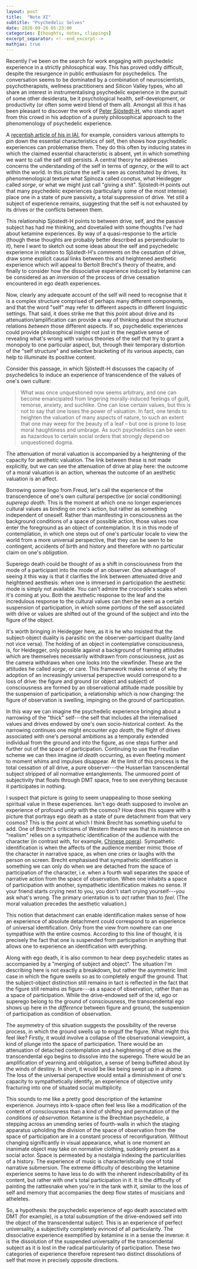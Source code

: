 ```yaml
---
layout: post
title:  "Note XI"
subtitle: "Psychedelic Selves"
date: 2020-09-26 05:23:00
categories: [thoughts, notes, clippings]
excerpt_separator: <!--end_excerpt-->
mathjax: true
---
```


Recently I've been on the search for work engaging with psychedelic experience in a strictly philosophical way. This has proved oddly difficult, despite the resurgence in public enthusiasm for psychedelics. The conversation seems to be dominated by a combination of neuroscientists, psychotherapists, wellness practitioners and Silicon Valley types, who all share an interest in instrumentalising psychedelic experience in the pursuit of some other desiderata, be it psychological health, self-development, or productivity (or often some weird blend of them all). Amongst all this it has been pleasant to discover the work of [Peter Sjöstedt-H](http://www.philosopher.eu/), who stands apart from this crowd in his adoption of a purely philosophical approach to the phenomenology of psychedelic experience.

A [recentish article of his in IAI](https://iai.tv/articles/the-self-unlocked-auid-1497), for example, considers various attempts to pin down the essential characteristics of self, then shows how psychedelic experiences can problematise them. They do this often by inducing states in which the claimed essential characteristic is absent, yet in which something we want to call the self still persists. A central theory he addresses concerns the understanding of the self in terms of _agency_, or the will to act within the world. In this picture the self is seen as constituted by drives, its phenomenological texture what Spinoza called _conatus_, what Heidegger called _sorge_, or what we might just call "giving a shit". Sjöstedt-H points out that many psychedelic experiences (particularly some of the most intense) place one in a state of pure passivity, a total suppression of drive. Yet still a subject of experience remains, suggesting that the self is not exhausted by its drives or the conflicts between them.

This relationship Sjöstedt-H points to between drive, self, and the passive subject has had me thinking, and dovetailed with some thoughts I've had about ketamine experiences. By way of a quasi-response to the article (though these thoughts are probably better described as perpendicular to it), here I want to sketch out some ideas about the self and psychedelic experience in relation to Sjöstedt-H's comments on the cessation of drive, draw some explicit causal links between this and heightened aesthetic experience which will appeal to Bertolt Brecht's theory of theatre, and finally to consider how the dissociative experience induced by ketamine can be considered as an _inversion_ of the process of drive cessation encountered in ego death experiences.

<!--end_excerpt-->

Now, clearly any adequate account of the self will need to recognise that it is a complex structure comprised of perhaps many different components, and that the word "self" may refer to different aspects in different linguistic settings. That said, it does strike me that this point about drive and its attenuation/amplification can provide a way of thinking about the structural relations _between_ those different aspects. If so, psychedelic experiences could provide philosophical insight not just in the negative sense of revealing what's wrong with various theories of the self that try to grant a monopoly to one particular aspect, but, through their temporary distortion of the "self structure" and selective bracketing of its various aspects, can help to illuminate its positive content.

Consider this passage, in which Sjöstedt-H discusses the capacity of psychedelics to induce an experience of transcendence of the values of one's own culture:

> What was once unquestioned now seems arbitrary, and one can become emancipated from lingering morally-induced feelings of guilt, remorse, anxiety, and suchlike. One can lose certain values, but this is not to say that one loses the power of valuation. In fact, one tends to heighten the valuation of many aspects of nature, to such an extent that one may weep for the beauty of a leaf – but one is prone to lose moral haughtiness and umbrage. As such psychedelics can be seen as hazardous to certain social orders that strongly depend on unquestioned dogma.

The attenuation of moral valuation is accompanied by a heightening of the capacity for aesthetic valuation. The link between these is not made explicitly, but we can see the attenuation of drive at play here: the outcome of a moral valuation is an action, whereas the outcome of an aesthetic valuation is an affect.

Borrowing some lingo from Freud, let's call the experience of the transcendence of one's own cultural perspective (or social conditioning) _superego death_. This is the moment at which one no longer experiences cultural values as binding on one's action, but rather as something independent of oneself. Rather than manifesting in consciousness as the background conditions of a space of possible action, those values now enter the foreground as an object of contemplation. It is in this mode of contemplation, in which one steps out of one's particular locale to view the world from a more universal perspective, that they can be seen to be contingent, accidents of birth and history and therefore with no particular claim on one's _obligation_.

Superego death could be thought of as a shift in consciousness from the mode of a participant into the mode of an observer. One advantage of seeing it this way is that it clarifies the link between attenuated drive and heightened aesthesis: when one is immersed in participation the aesthetic mode is simply not available. You can't admire the crocodile's scales when it's coming at you. Both the aesthetic response to the leaf and the incredulous response to the cultural values can then be seen as a certain suspension of participation, in which some portions of the self associated with drive or values are shifted out of the ground of the subject and into the figure of the object.

It's worth bringing in Heidegger here, as it is he who insisted that the subject-object duality is parasitic on the observer-participant duality (and not vice versa). The holding of an object in contemplative consciousness, is, for Heidegger, only possible against a background of framing attitudes which are themselves necessarily withdrawn from consciousness, just as the camera withdraws when one looks into the viewfinder. These are the attitudes he called _sorge_, or care. This framework makes sense of why the adoption of an increasingly universal perspective would correspond to a loss of drive: the figure and ground (or object and subject) of consciousness are formed by an observational attitude made possible by the suspension of participation, a relationship which is now changing: the figure of observation is swelling, impinging on the ground of participation.

In this way we can imagine the psychedelic experience bringing about a narrowing of the "thick" self---the self that includes all the internalised values and drives endowed by one's own socio-historical context. As the narrowing continues one might encounter _ego death_, the flight of drives associated with one's personal ambitions as a temporally extended individual from the ground and into the figure, as one steps further and further out of the space of participation. Continuing to use the Freudian scheme we can then imagine _id death_ occurring, as even fleeting moment to moment whims and impulses disappear. At the limit of this process is the total cessation of all drive, a pure observer---the Husserlian transcendental subject stripped of all normative entanglements. The unmoored point of subjectivity that floats through DMT space, free to see everything because it participates in nothing.

I suspect that picture is going to seem unappealing to those seeking spiritual value in these experiences. Isn't ego death supposed to involve an experience of profound _unity_ with the cosmos? How does this square with a picture that portrays ego death as a state of pure detachment from that very cosmos? This is the point at which I think Brecht has something useful to add. One of Brecht's criticisms of Western theatre was that its insistence on "realism" relies on a sympathetic identification of the audience with the character (in contrast with, for example, [Chinese opera]({{site.baseurl}}/2020/07/07/brecht.html)). Sympathetic identification is when the affects of the audience member mimic those of the character in narrative space, as when one cries or laughs with the person on screen. Brecht emphasised that sympathetic identification is something we can only do when we are detached from the space of participation of the character, i.e. when a fourth wall separates the space of narrative action from the space of observation. When one inhabits a space of participation with another, sympathetic identification makes no sense. If your friend starts crying next to you, you don't start crying yourself---you ask what's wrong. The primary orientation is to _act_ rather than to _feel_. (The moral valuation precedes the aesthetic valuation.)

This notion that detachment can enable identification makes sense of how an experience of absolute detachment could correspond to an experience of universal identification. Only from the view from nowhere can one sympathise with the entire cosmos. According to this line of thought, it is precisely the fact that one is suspended from participation in anything that allows one to experience an identification with everything.

Along with ego death, it is also common to hear deep psychedelic states as accompanied by a "merging of subject and object". The situation I'm describing here is not exactly a breakdown, but rather the asymmetric limit case in which the figure swells so as to completely engulf the ground. That the subject-object distinction still remains in tact is reflected in the fact that the figure still remains _as_ figure---as a space of observation, rather than as a space of participation. While the drive-endowed self of the id, ego or superego belong to the ground of consciousness, the transcendental ego shows up here in the _difference_ between figure and ground, the suspension of participation as condition of observation.

The asymmetry of this situation suggests the possibility of the reverse process, in which the ground swells up to engulf the figure. What might this feel like? Firstly, it would involve a collapse of the observational viewpoint, a kind of plunge into the space of participation. There would be an attenuation of detached contemplation and a heightening of drive as the transcendental ego begins to dissolve into the superego. There would be an amplification of yearning and obligation, a sense of being buffeted about by the winds of destiny. In short, it would be like being swept up in a _drama_. The loss of the universal perspective would entail a diminishment of one's capacity to sympathetically identify, an experience of objective unity fracturing into one of situated social multiplicity.

This sounds to me like a pretty good description of the ketamine experience. Journeys into k-space often feel less like a modification of the content of consciousness than a kind of shifting and permutation of the _conditions of observation_. Ketamine is the Brechtian psychedelic, a stepping across an unending series of fourth-walls in which the staging apparatus upholding the division of the space of observation from the space of participation are in a constant process of reconfiguration. Without changing significantly in visual appearance, what is one moment an inanimate object may take on normative clothing, suddenly present as a social actor. Space is permeated by a nostalgia indexing the particularities of a history. The experience of music is characteristically one of total narrative submersion. The extreme difficulty of describing the ketamine experience seems to have less to do with the inherent indescribability of its content, but rather with one's total participation in it. It is the difficulty of painting the rattlesnake when you're in the tank with it, similar to the loss of self and memory that accompanies the deep flow states of musicians and atheletes.

So, a hypothesis: the psychedelic experience of ego death associated with DMT (for example), is a total subsumption of the drive-endowed self into the object of the transcendental subject. This is an experience of perfect universality, a subjectivity completely evinced of all particularity. The dissociative experience exemplified by ketamine is in a sense the inverse: it is the dissolution of the suspended universality of the transcendental subject as it is lost in the radical particularity of participation. These two categories of experience therefore represent two distinct dissolutions of self that move in precisely opposite directions.
